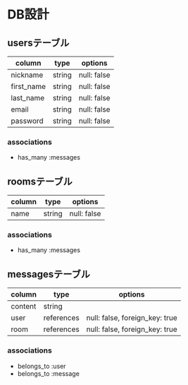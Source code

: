 # DB設計

## usersテーブル

| column      | type     | options         |
| ----------- | -------- | --------------- |
| nickname    | string   | null: false     |
| first_name  | string   | null: false     |
| last_name   | string   | null: false     |
| email       | string   | null: false     |
| password    | string   | null: false     |

### associations
- has_many :messages

## roomsテーブル

| column | type   | options     |
| ------ | ------ | ----------- |
| name   | string | null: false |

### associations
- has_many :messages

## messagesテーブル

| column  |   type     | options                        |
| ------- | ---------- | ------------------------------ |
| content | string     |                                |
| user    | references | null: false, foreign_key: true |
| room    | references | null: false, foreign_key: true |

### associations
- belongs_to :user
- belongs_to :message